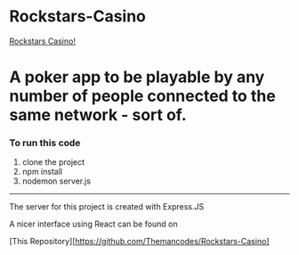 # Rockstars-Casino

[Rockstars Casino!](https://postimg.cc/4KY8Nb95)
# A poker app to be playable by any number of people connected to the same network - sort of.

### To run this code

1. clone the project
2. npm install
3. nodemon server.js

----

The server for this project is created with Express.JS

A nicer interface using React can be found on

[This Repository][https://github.com/Themancodes/Rockstars-Casino]
